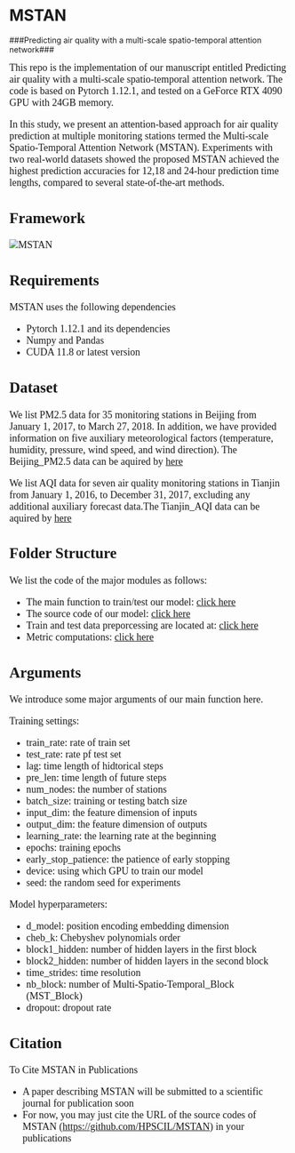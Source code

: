
# MSTAN 

###Predicting air quality with a multi-scale spatio-temporal attention network###

<font face="Times new roman" size=4>
This repo is the implementation of our manuscript entitled Predicting air quality with a multi-scale spatio-temporal attention network. The code is based on Pytorch 1.12.1, and tested on a GeForce RTX 4090 GPU with 24GB memory.


In this study, we present an attention-based approach   for air quality prediction at multiple monitoring stations termed the Multi-scale Spatio-Temporal Attention Network (MSTAN). Experiments with two real-world datasets showed the proposed MSTAN achieved the highest prediction accuracies for 12,18 and 24-hour prediction time lengths, compared to several state-of-the-art methods.

## Framework

![MSTAN]('./Fig/整体框架.png')


## Requirements
MSTAN uses the following dependencies
 
- Pytorch 1.12.1 and its dependencies
- Numpy and Pandas
- CUDA 11.8 or latest version

## Dataset
We list PM2.5 data for 35 monitoring stations in Beijing from January 1, 2017, to March 27, 2018. In addition, we have provided information on five auxiliary meteorological factors (temperature, humidity, pressure, wind speed, and wind direction). The Beijing_PM2.5 data can be aquired by [here](./MSTAN/Data/Beijing_PM25.xlsx) 

We list AQI data for seven air quality monitoring stations in Tianjin from January 1, 2016, to December 31, 2017, excluding any additional auxiliary forecast data.The Tianjin_AQI data can be aquired by [here](./MSTAN/Data/Tianjin_AQI.xlsx) 


## Folder Structure
We list the code of the major modules as follows:<br>
- The main function to train/test our model: [click here](./MSTAN/code/main.py)<br>
- The source code of our model: [click here](./MSTAN/code/model/MSTAN.py)<br>
- Train and test data preporcessing are located at: [click here](./MSTAN/code/utils/pro_data.py)<br>
- Metric computations: [click here](./MSTAN/code/utils/All_Metrics.py)<br>

## Arguments
We introduce some major arguments of our main function here.

Training settings:
- train\_rate: rate of train set<br>
- test\_rate: rate pf test set<br>
- lag: time length of hidtorical steps<br>
- pre\_len: time length of future steps<br>
- num\_nodes: the number of stations<br>
- batch\_size: training or testing batch size<br>
- input\_dim: the feature dimension of inputs<br> 
- output\_dim: the feature dimension of outputs<br>
- learning\_rate: the learning rate at the beginning<br>
- epochs: training epochs<br>
- early\_stop_patience: the patience of early stopping<br>
- device: using which GPU to train our model<br>
- seed: the random seed for experiments<br>

Model hyperparameters:<br>
- d\_model: position encoding embedding dimension<br>
- cheb\_k: Chebyshev polynomials order<br>
- block1\_hidden: number of hidden layers in the first block<br>
- block2\_hidden: number of hidden layers in the second block<br>
- time\_strides: time resolution<br>
- nb\_block: number of Multi-Spatio-Temporal_Block (MST\_Block)<br>
- dropout: dropout rate<br>


## Citation
To Cite MSTAN in Publications<br>
- A paper describing MSTAN will be submitted to a scientific journal for publication soon<br>
- For now, you may just cite the URL of the source codes of MSTAN (https://github.com/HPSCIL/MSTAN) in your publications</font>


